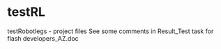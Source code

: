 # testRL

testRobotlegs - project files
See some comments in Result_Test task for flash developers_AZ.doc
